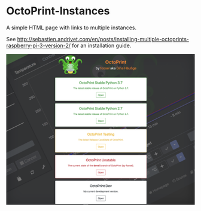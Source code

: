 # OctoPrint-Instances
A simple HTML page with links to multiple instances. 

See <http://sebastien.andrivet.com/en/posts/installing-multiple-octoprints-raspberry-pi-3-version-2/> for an installation guide.

![](https://github.com/andrivet/OctoPrint-Instances/blob/master/Screenshot.jpg?raw=true)
